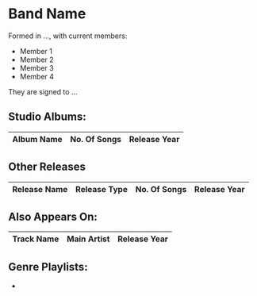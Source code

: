 # Band Name

Formed in ..., with current members:

* Member 1
* Member 2
* Member 3
* Member 4

They are signed to ...

## Studio Albums:

| Album Name | No. Of Songs | Release Year |
|------------|--------------|--------------|


## Other Releases

| Release Name | Release Type | No. Of Songs | Release Year |
|--------------|--------------|--------------|--------------|


## Also Appears On:

| Track Name | Main Artist | Release Year |
|------------|-------------|--------------|


## Genre Playlists:

* [](../Genres/Playlist.md)
